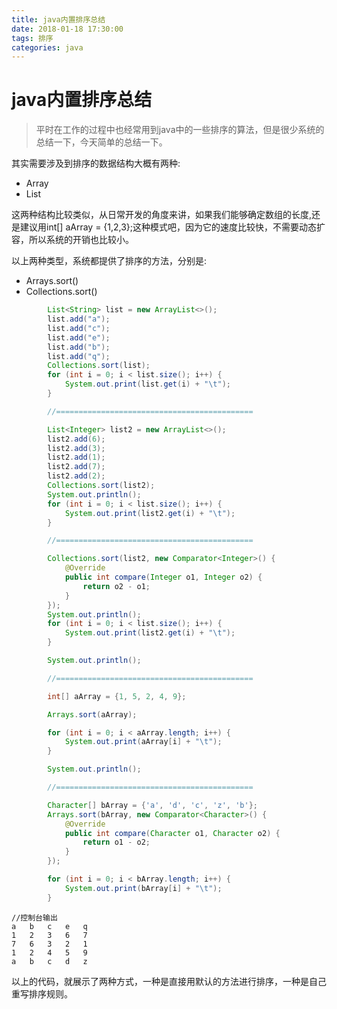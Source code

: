 ```yaml
---
title: java内置排序总结
date: 2018-01-18 17:30:00
tags: 排序
categories: java
---
```


# java内置排序总结

> 平时在工作的过程中也经常用到java中的一些排序的算法，但是很少系统的总结一下，今天简单的总结一下。


其实需要涉及到排序的数据结构大概有两种:

- Array
- List


这两种结构比较类似，从日常开发的角度来讲，如果我们能够确定数组的长度,还是建议用int[] aArray = {1,2,3};这种模式吧，因为它的速度比较快，不需要动态扩容，所以系统的开销也比较小。

以上两种类型，系统都提供了排序的方法，分别是:

- Arrays.sort()
- Collections.sort()

```java
        List<String> list = new ArrayList<>();
        list.add("a");
        list.add("c");
        list.add("e");
        list.add("b");
        list.add("q");
        Collections.sort(list);
        for (int i = 0; i < list.size(); i++) {
            System.out.print(list.get(i) + "\t");
        }

        //============================================

        List<Integer> list2 = new ArrayList<>();
        list2.add(6);
        list2.add(3);
        list2.add(1);
        list2.add(7);
        list2.add(2);
        Collections.sort(list2);
        System.out.println();
        for (int i = 0; i < list.size(); i++) {
            System.out.print(list2.get(i) + "\t");
        }

        //============================================

        Collections.sort(list2, new Comparator<Integer>() {
            @Override
            public int compare(Integer o1, Integer o2) {
                return o2 - o1;
            }
        });
        System.out.println();
        for (int i = 0; i < list.size(); i++) {
            System.out.print(list2.get(i) + "\t");
        }

        System.out.println();

        //============================================

        int[] aArray = {1, 5, 2, 4, 9};

        Arrays.sort(aArray);

        for (int i = 0; i < aArray.length; i++) {
            System.out.print(aArray[i] + "\t");
        }

        System.out.println();

        //============================================

        Character[] bArray = {'a', 'd', 'c', 'z', 'b'};
        Arrays.sort(bArray, new Comparator<Character>() {
            @Override
            public int compare(Character o1, Character o2) {
                return o1 - o2;
            }
        });

        for (int i = 0; i < bArray.length; i++) {
            System.out.print(bArray[i] + "\t");
        }
```


```
//控制台输出
a	b	c	e	q	
1	2	3	6	7	
7	6	3	2	1	
1	2	4	5	9	
a	b	c	d	z
```

以上的代码，就展示了两种方式，一种是直接用默认的方法进行排序，一种是自己重写排序规则。


